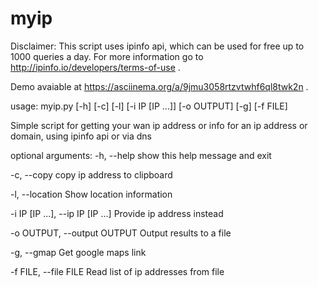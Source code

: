 # myip

Disclaimer:
This script uses ipinfo api, which can be used for free up to 1000 queries a day.
For more information go to http://ipinfo.io/developers/terms-of-use .

Demo avaiable at https://asciinema.org/a/9jmu3058rtzvtwhf6ql8twk2n .

usage: myip.py [-h] [-c] [-l] [-i IP [IP ...]] [-o OUTPUT] [-g] [-f FILE]

Simple script for getting your wan ip address or info for an ip address or
domain, using ipinfo api or via dns

optional arguments:
  -h, --help                        show this help message and exit
  
  -c, --copy                        copy ip address to clipboard
  
  -l, --location                    Show location information
  
  -i IP [IP ...], --ip IP [IP ...]  Provide ip address instead
  
  -o OUTPUT, --output OUTPUT        Output results to a file
  
  -g, --gmap                        Get google maps link
  
  -f FILE, --file FILE               Read list of ip addresses from file
